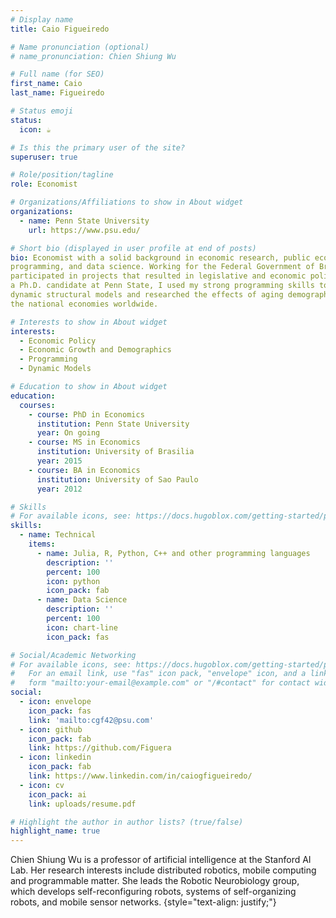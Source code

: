 ```yaml
---
# Display name
title: Caio Figueiredo

# Name pronunciation (optional)
# name_pronunciation: Chien Shiung Wu

# Full name (for SEO)
first_name: Caio
last_name: Figueiredo

# Status emoji
status:
  icon: ☕️

# Is this the primary user of the site?
superuser: true

# Role/position/tagline
role: Economist

# Organizations/Affiliations to show in About widget
organizations:
  - name: Penn State University
    url: https://www.psu.edu/

# Short bio (displayed in user profile at end of posts)
bio: Economist with a solid background in economic research, public economics,
programming, and data science. Working for the Federal Government of Brazil, I
participated in projects that resulted in legislative and economic policy change. As
a Ph.D. candidate at Penn State, I used my strong programming skills to develop
dynamic structural models and researched the effects of aging demographics on
the national economies worldwide.

# Interests to show in About widget
interests:
  - Economic Policy
  - Economic Growth and Demographics
  - Programming
  - Dynamic Models

# Education to show in About widget
education:
  courses:
    - course: PhD in Economics
      institution: Penn State University
      year: On going
    - course: MS in Economics
      institution: University of Brasilia
      year: 2015
    - course: BA in Economics
      institution: University of Sao Paulo
      year: 2012

# Skills
# For available icons, see: https://docs.hugoblox.com/getting-started/page-builder/#icons
skills:
  - name: Technical
    items:
      - name: Julia, R, Python, C++ and other programming languages
        description: ''
        percent: 100
        icon: python
        icon_pack: fab
      - name: Data Science
        description: ''
        percent: 100
        icon: chart-line
        icon_pack: fas

# Social/Academic Networking
# For available icons, see: https://docs.hugoblox.com/getting-started/page-builder/#icons
#   For an email link, use "fas" icon pack, "envelope" icon, and a link in the
#   form "mailto:your-email@example.com" or "/#contact" for contact widget.
social:
  - icon: envelope
    icon_pack: fas
    link: 'mailto:cgf42@psu.com'
  - icon: github
    icon_pack: fab
    link: https://github.com/Figuera
  - icon: linkedin
    icon_pack: fab
    link: https://www.linkedin.com/in/caiogfigueiredo/
  - icon: cv
    icon_pack: ai
    link: uploads/resume.pdf

# Highlight the author in author lists? (true/false)
highlight_name: true
---
```


Chien Shiung Wu is a professor of artificial intelligence at the Stanford AI Lab. Her research interests include distributed robotics, mobile computing and programmable matter. She leads the Robotic Neurobiology group, which develops self-reconfiguring robots, systems of self-organizing robots, and mobile sensor networks.
{style="text-align: justify;"}
